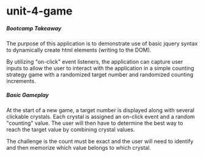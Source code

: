 # unit-4-game

##### Bootcamp Takeaway #####

The purpose of this application is to demonstrate use of basic jquery syntax to dynamically create html elements (writing to the DOM).

By utilizing "on-click" event listeners, the application can capture user inputs to allow the user to interact with the application in a simple counting strategy game with a randomized target number and randomized counting increments. 

##### Basic Gameplay #####

At the start of a new game, a target number is displayed along with several clickable crystals. Each crystal is assigned an on-click event and a random "counting" value. The user will then have to determine the best way to reach the target value by combining crystal values.

The challenge is the count must be exact and the user will need to identify and then memorize which value belongs to which crystal.